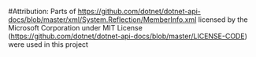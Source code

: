 #Attribution: Parts of https://github.com/dotnet/dotnet-api-docs/blob/master/xml/System.Reflection/MemberInfo.xml licensed by the Microsoft Corporation under MIT License (https://github.com/dotnet/dotnet-api-docs/blob/master/LICENSE-CODE) were used in this project
